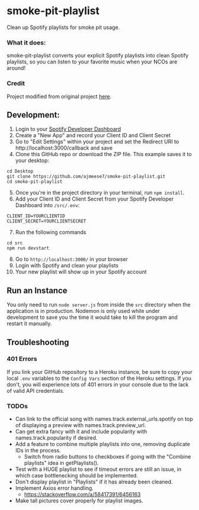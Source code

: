 # smoke-pit-playlist
Clean up Spotify playlists for smoke pit usage.

### What it does:

smoke-pit-playlist converts your explicit Spotify playlists into clean Spotify playlists, 
so you can listen to your favorite music when your NCOs are around!

### Credit

Project modified from original project [here](https://github.com/code-arman/Cleanify).

## Development:

1. Login to your [Spotify Developer Dashboard](https://developer.spotify.com/dashboard/applications)
2. Create a "New App" and record your Client ID and Client Secret
3. Go to "Edit Settings" within your project and set the Redirect URI to http://localhost:3000/callback and save
4. Clone this GitHub repo or download the ZIP file. This example saves it to your desktop:

```
cd Desktop
git clone https://github.com/ajmeese7/smoke-pit-playlist.git
cd smoke-pit-playlist
```

5. Once you're in the project directory in your terminal, run `npm install`.
6. Add your Client ID and Client Secret from your Spotify Developer Dashboard into `/src/.env`:

```
CLIENT_ID=YOURCLIENTID
CLIENT_SECRET=YOURCLIENTSECRET
```

7. Run the following commands
```
cd src
npm run devstart
```
8. Go to `http://localhost:3000/` in your browser
9. Login with Spotify and clean your playlists
10. Your new playlist will show up in your Spotify account

## Run an Instance
You only need to run `node server.js` from inside the `src` directory when the application
is in production. Nodemon is only used while under development to save you the time it
would take to kill the program and restart it manually.

## Troubleshooting
### 401 Errors
If you link your GitHub repository to a Heroku instance, be sure to 
copy your local `.env` variables to the `Config Vars` section of the
Heroku settings. If you don't, you will experience lots of 401 errors
in your console due to the lack of valid API credentials.

### TODOs
- Can link to the official song with names.track.external_urls.spotify on
top of displaying a preview with names.track.preview_url.
- Can get extra fancy with it and include popularity with names.track.popularity 
if desired.
- Add a feature to combine multiple playlists into one, removing duplicate IDs
in the process.
	- Switch from radio buttons to checkboxes if going with
		the "Combine playlists" idea in getPlaylists().
- Test with a HUGE playlist to see if timeout errors are still an issue, in which case
bottlenecking should be implemented.
- Don't display playlist in "Playlists" if it has already been cleaned.
- Implement Axios error handling.
	- https://stackoverflow.com/a/58417391/6456163
- Make tall pictures cover properly for playlist images.